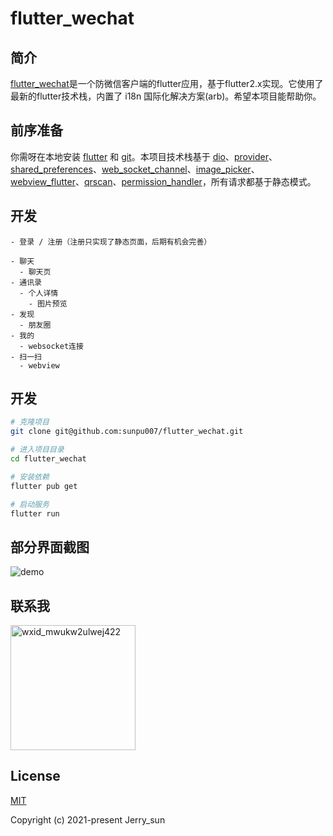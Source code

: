 # flutter_wechat

## 简介

[flutter_wechat](https://github.com/sunpu007/flutter_wechat)是一个防微信客户端的flutter应用，基于flutter2.x实现。它使用了最新的flutter技术栈，内置了 i18n 国际化解决方案(arb)。希望本项目能帮助你。

## 前序准备

你需呀在本地安装 [flutter](https://flutter.dev/docs/get-started/install) 和 [git](https://git-scm.com/)。本项目技术栈基于 [dio](https://pub.dev/packages/dio)、[provider](https://pub.dev/packages/provider)、[shared_preferences](https://pub.dev/packages/shared_preferences)、[web_socket_channel](https://pub.dev/packages/web_socket_channel)、[image_picker](https://pub.dev/packages/image_picker)、[webview_flutter](https://pub.dev/packages/webview_flutter)、[qrscan](https://pub.dev/packages/qrscan)、[permission_handler](https://pub.dev/packages/permission_handler)，所有请求都基于静态模式。

## 开发

```
- 登录 / 注册（注册只实现了静态页面，后期有机会完善）

- 聊天
  - 聊天页
- 通讯录
  - 个人详情
    - 图片预览
- 发现
  - 朋友圈
- 我的
  - websocket连接
- 扫一扫
  - webview

```

## 开发

```bash
# 克隆项目
git clone git@github.com:sunpu007/flutter_wechat.git

# 进入项目目录
cd flutter_wechat

# 安装依赖
flutter pub get

# 启动服务
flutter run
```
## 部分界面截图

![demo](https://user-images.githubusercontent.com/20461171/127133672-211d77be-8ee6-4972-a5fb-6f4ec690444c.png)

## 联系我

<img src="https://user-images.githubusercontent.com/20461171/127292875-69a03211-59c3-4df4-adde-0b1fbaae44cc.jpg" width="200px" alt="wxid_mwukw2ulwej422" />

## License

[MIT](https://github.com/sunpu007/flutter_wechat/blob/main/LICENSE)

Copyright (c) 2021-present Jerry_sun
